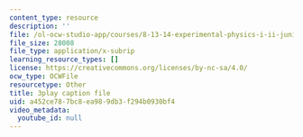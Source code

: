 ```yaml
---
content_type: resource
description: ''
file: /ol-ocw-studio-app/courses/8-13-14-experimental-physics-i-ii-junior-lab-fall-2016-spring-2017/a452ce787bc8ea989db3f294b0930bf4_d7_bZxCErjo.srt
file_size: 28008
file_type: application/x-subrip
learning_resource_types: []
license: https://creativecommons.org/licenses/by-nc-sa/4.0/
ocw_type: OCWFile
resourcetype: Other
title: 3play caption file
uid: a452ce78-7bc8-ea98-9db3-f294b0930bf4
video_metadata:
  youtube_id: null
---
```

